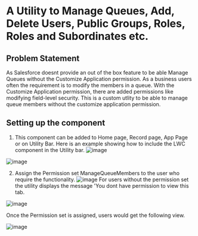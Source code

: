 # A Utility to Manage Queues, Add, Delete Users, Public Groups, Roles, Roles and Subordinates etc.
## Problem Statement
As Salesforce doesnt provide an out of the box feature to be able Manage Queues without the Customize Application permission. As a business users often the requirement is to modify the members in a queue. With the Customize Application permission, there are added permissions like modifying field-level security. This is a custom utlity to be able to manage queue members without the customize application permission.
## Setting up the component
1. This component can be added to Home page, Record page, App Page or on Utility Bar. Here is an example showing how to include the LWC component in the Utility bar.
![image](https://user-images.githubusercontent.com/54357119/132451080-305ea2af-b785-44ff-b208-fcefe3a88a86.png)

![image](https://user-images.githubusercontent.com/54357119/132451162-57e28654-484e-4af2-8ff6-2718eba6f234.png)

2. Assign the Permission set ManageQueueMembers to the user who require the functionality.
![image](https://user-images.githubusercontent.com/54357119/132451258-8fa84a49-7bf0-44cb-a3ca-094df5de292d.png)
For users without the permission set the utility displays the message 'You dont have permission to view this tab.

![image](https://user-images.githubusercontent.com/54357119/132451456-72a45d3b-6ef2-4ffa-a65b-fa2bacf326dc.png)

Once the Permission set is assigned, users would get the following view.

![image](https://user-images.githubusercontent.com/54357119/132451630-298c5be7-44aa-49cd-9f66-ed338113f04c.png)








